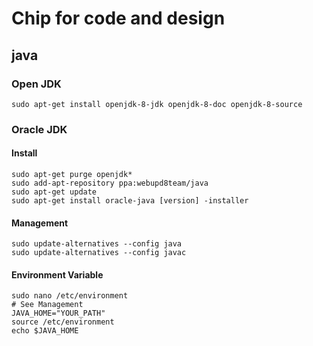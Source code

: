 # Chip for code and design

## java

### Open JDK

    sudo apt-get install openjdk-8-jdk openjdk-8-doc openjdk-8-source

### Oracle JDK

#### Install

    sudo apt-get purge openjdk*
    sudo add-apt-repository ppa:webupd8team/java
    sudo apt-get update
    sudo apt-get install oracle-java [version] -installer
    
#### Management

    sudo update-alternatives --config java
    sudo update-alternatives --config javac

#### Environment Variable

    sudo nano /etc/environment
    # See Management
    JAVA_HOME="YOUR_PATH"
    source /etc/environment
    echo $JAVA_HOME